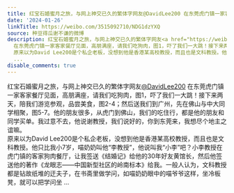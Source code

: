 ```yaml
---
title: 红宝石婚蜜月之旅，与网上神交已久的繁体字网友@DavidLee200 在东莞虎门镇一家客家餐厅见面，高朋满座，请我们吃狗肉，图1，吓了我们一大跳！接下来两天，陪我们...
date: '2024-01-26'
linkTitle: https://weibo.com/3515092710/NDG1dzYXQ
source: 种豆得瓜谢不谦的微博
description: 红宝石婚蜜月之旅，与网上神交已久的繁体字网友<a href="https://weibo.com/n/DavidLee200">@DavidLee200</a>
  在东莞虎门镇一家客家餐厅见面，高朋满座，请我们吃狗肉，图1，吓了我们一大跳！接下来两天，陪我们游览参观，品尝美食，图2-4；然后送我们到广州，先在佛山与中大同学相聚，图5-7。他的朋友很多，从虎门到佛山，我们的吃住行，都是他的朋友和同学买单。我过意不去，他说谢教授，我们说好的，你到东莞来，我想尽个地主之谊嘛。<br>
  原来以为David Lee200是个私企老板，没想到他是香港某高校教授，而且也是文科教授。他只比我小7岁，喵奶奶叫他“李教授”，他说叫我“小李”吧？小李教授在虎门镇的客家狗肉餐厅，让我签送《结婚记》给他的30年好友黄馆长，然后他签送他的著作《龙眼志——中国新型社区的岭南标本》给我。一般人认为，文科教授都是钻故纸堆的迂夫子，在书斋里做学问，如喵奶奶眼中的喵爷爷这样，坐冷板凳，就可以把学问坐
  ...
disable_comments: true
---
```

红宝石婚蜜月之旅，与网上神交已久的繁体字网友<a href="https://weibo.com/n/DavidLee200">@DavidLee200</a> 在东莞虎门镇一家客家餐厅见面，高朋满座，请我们吃狗肉，图1，吓了我们一大跳！接下来两天，陪我们游览参观，品尝美食，图2-4；然后送我们到广州，先在佛山与中大同学相聚，图5-7。他的朋友很多，从虎门到佛山，我们的吃住行，都是他的朋友和同学买单。我过意不去，他说谢教授，我们说好的，你到东莞来，我想尽个地主之谊嘛。<br> 原来以为David Lee200是个私企老板，没想到他是香港某高校教授，而且也是文科教授。他只比我小7岁，喵奶奶叫他“李教授”，他说叫我“小李”吧？小李教授在虎门镇的客家狗肉餐厅，让我签送《结婚记》给他的30年好友黄馆长，然后他签送他的著作《龙眼志——中国新型社区的岭南标本》给我。一般人认为，文科教授都是钻故纸堆的迂夫子，在书斋里做学问，如喵奶奶眼中的喵爷爷这样，坐冷板凳，就可以把学问坐 ...